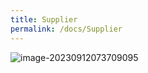 ```yaml
---
title: Supplier
permalink: /docs/Supplier
---
```




![image-20230912073709095](D:\epimonosGit\epimonoserpsolutions.github.io\_docs\Supplier-1.png)
